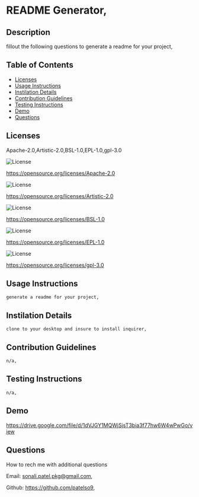 
  # README Generator,

  ## Description
  fillout the following questions to generate a readme for your project,

  ## Table of Contents
  * [Licenses](#licenses)
  * [Usage Instructions](#usage-instructions)
  * [Instilation Details](#instilation-details)
  * [Contribution Guidelines](#contribution-guidelines)
  * [Testing Instructions](#testing-instructions)
  * [Demo](#demo)
  * [Questions](#questions)

  ## Licenses 
   Apache-2.0,Artistic-2.0,BSL-1.0,EPL-1.0,gpl-3.0

  ![License](https://img.shields.io/badge/License-Apache%202.0-blue.svg)

https://opensource.org/licenses/Apache-2.0

![License](https://img.shields.io/badge/License-Artistic%202.0-blue.svg)

https://opensource.org/licenses/Artistic-2.0

![License](https://img.shields.io/badge/License-BSL%201.0-blue.svg)

https://opensource.org/licenses/BSL-1.0

![License](https://img.shields.io/badge/License-EPL%201.0-blue.svg)

https://opensource.org/licenses/EPL-1.0

![License](https://img.shields.io/badge/License-gpl%203.0-blue.svg)

https://opensource.org/licenses/gpl-3.0



  ## Usage Instructions
    generate a readme for your project,
  
  ## Instilation Details
    clone to your desktop and insure to install inquirer,

  ## Contribution Guidelines
    n/a,

  ## Testing Instructions
    n/a,

  ## Demo
  https://drive.google.com/file/d/1dVJGY1MQWjSjsT3bia3f77hw6W4wPwGo/view

  ## Questions
  How to rech me with additional questions

  Email: sonali.patel.pkg@gmail.com,
  
  Github: https://github.com/patelso9,

